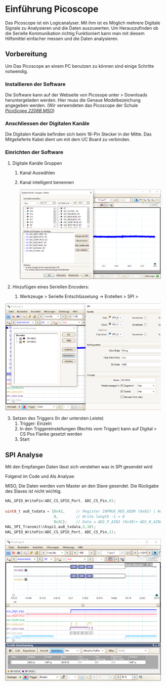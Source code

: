 # Einführung Picoscope

Das Picoscope ist ein Logicanalyser. Mit ihm ist es Möglich mehrere Digitale Signale zu Analysieren und die Daten auszuwerten. Um Herauszufinden ob die Serielle Kommunikation richtig Funktioniert kann man mit diesem Hilfsmittel einfacher messen und die Daten analysieren. 

## Vorbereitung

Um Das Picoscope an einem PC benutzen zu können sind einige Schritte notwendig. 

### Installieren der Software

Die Software kann auf der Webseite von Picosope unter > Downloads heruntergeladen werden. 
Hier muss die Genaue Modelbezeichung angegeben werden. (Wir verwendeten das Picoscope der Schule [*PicoScope 2206B MSO*](https://www.picotech.com/downloads/_lightbox/picoscope-6))

### Anschliessen der Digitalen Kanäle

Die Digitalen Kanäle befinden sich beim 16-Pin Stecker in der Mitte. Das Mitgelieferte Kabel dient um mit dem UC Board zu verbinden. 

### Einrichten der Software

1. Digitale Kanäle Gruppen

   1. Kanal Auswählen

   2. Kanal intelligent benennen

      ![Digitale Kanäle](..\Dokumentation\Bilder\PicoScope_Channelsettings.PNG)

2. Hinzufügen eines Seriellen Encoders:

   1. Werkzeuge > Serielle Entschlüsselung -> Erstellen > SPI >

![SPI Analyser MISO and MOSI](..\Dokumentation\Bilder\PicoScope_SPI_Settings.PNG)

3. Setzen des Triggers (In der untersten Leiste)
   1. Trigger: Einzeln
   2. In den Triggereinstellungen (Rechts vom Trigger) kann auf Digital > CS Pos Flanke gesetzt werden
   3. Start

## SPI Analyse

Mit den Empfangen Daten lässt sich verstehen was in SPI gesendet wird

Folgend im Code und Als Analyse:

MISO, Die Daten werden vom Master an den Slave gesendet. Die Rückgabe des Slaves ist nicht wichtig. 

```c
HAL_GPIO_WritePin(ADC_CS_GPIO_Port, ADC_CS_Pin,0);

uint8_t au8_txdata = {0x42,		// Register INPMUX_REG_ADDR (0x02) | Write command 0x40
                      0,		// Write length -1 = 0
                      0x3C};	// Data = ADS_P_AIN3 (0x30)+ ADS_N_AINCOM (0x0C)		
HAL_SPI_Transmit(&hspi1,au8_txdata,3,10);
HAL_GPIO_WritePin(ADC_CS_GPIO_Port, ADC_CS_Pin,1);
```

![SPI Set Channel](..\Dokumentation\Bilder\SPI_Analyse_Setchannel.PNG)